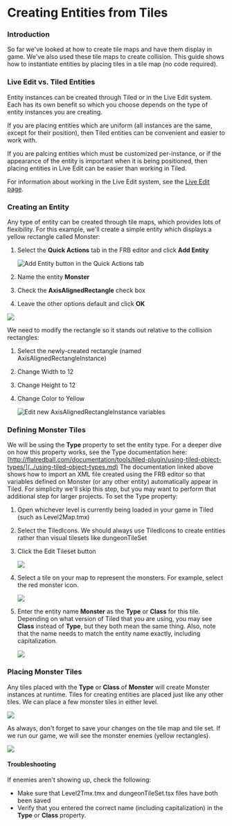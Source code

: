 # Creating Entities from Tiles

### Introduction

So far we've looked at how to create tile maps and have them display in game. We've also used these tile maps to create collision. This guide shows how to instantiate entities by placing tiles in a tile map (no code required).

### Live Edit vs. Tiled Entities

Entity instances can be created through Tiled or in the Live Edit system. Each has its own benefit so which you choose depends on the type of entity instances you are creating.

If you are placing entities which are uniform (all instances are the same, except for their position), then Tiled entities can be convenient and easier to work with.

If you are palcing entities which must be customized per-instance, or if the appearance of the entity is important when it is being positioned, then placing entities in Live Edit can be easier than working in Tiled.

For information about working in the Live Edit system, see the [Live Edit page](../../api/gluecontrol/).

### Creating an Entity

Any type of entity can be created through tile maps, which provides lots of flexibility. For this example, we'll create a simple entity which displays a yellow rectangle called Monster:

1.  Select the **Quick Actions** tab in the FRB editor and click **Add Entity**

    ![Add Entity button in the Quick Actions tab](<../../.gitbook/assets/26\_08 02 40.png>)
2. Name the entity **Monster**
3. Check the **AxisAlignedRectangle** check box
4. Leave the other options default and click **OK**

![](<../../.gitbook/assets/26\_08 04 26.png>)

We need to modify the rectangle so it stands out relative to the collision rectangles:

1. Select the newly-created rectangle (named AxisAlignedRectangleInstance)
2. Change Width to 12
3. Change Height to 12
4.  Change Color to Yellow

    ![Edit new AxisAlignedRectangleInstance variables](<../../.gitbook/assets/26\_08 06 23.png>)

###

### Defining Monster Tiles

We will be using the **Type** property to set the entity type. For a deeper dive on how this property works, see the Type documentation here: [http://flatredball.com/documentation/tools/tiled-plugin/using-tiled-object-types/](../using-tiled-object-types.md) The documentation linked above shows how to import an XML file created using the FRB editor so that variables defined on Monster (or any other entity) automatically appear in Tiled. For simplicity we'll skip this step, but you may want to perform that additional step for larger projects. To set the Type property:

1. Open whichever level is currently being loaded in your game in Tiled (such as Level2Map.tmx)
2. Select the TiledIcons. We should always use TiledIcons to create entities rather than visual tilesets like dungeonTileSet
3.  Click the Edit Tileset button

    ![](../../.gitbook/assets/2021-02-img\_60317aed173f1.png)
4.  Select a tile on your map to represent the monsters. For example, select the red monster icon.

    ![](../../.gitbook/assets/2021-02-img\_60317b4090261.png)
5.  Enter the entity name **Monster** as the **Type** or **Class** for this tile. Depending on what version of Tiled that you are using, you may see **Class** instead of **Type**, but they both mean the same thing. Also, note that the name needs to match the entity name exactly, including capitalization.

    ![](../../.gitbook/assets/2021-02-img\_60317b80e081e.png)

### Placing Monster Tiles

Any tiles placed with the **Type** or **Class** of **Monster** will create Monster instances at runtime. Tiles for creating entities are placed just like any other tiles. We can place a few monster tiles in either level.

![](../../.gitbook/assets/2021-02-img\_60317c045fefa.png)

As always, don't forget to save your changes on the tile map and tile set. If we run our game, we will see the monster enemies (yellow rectangles).

![](../../.gitbook/assets/2021-02-img\_60317c757a487.png)

#### Troubleshooting

If enemies aren't showing up, check the following:

* Make sure that Level2Tmx.tmx and dungeonTileSet.tsx files have both been saved
* Verify that you entered the correct name (including capitalization) in the **Type** or **Class** property.
